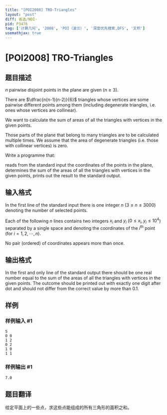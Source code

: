 ```yaml
---
title: "[POI2008] TRO-Triangles"
layout: "post"
diff: 省选/NOI-
pid: P3476
tag: ['计算几何', '2008', 'POI（波兰）', '深度优先搜索,DFS', '叉积']
usemathjax: true
---
```


# [POI2008] TRO-Triangles
## 题目描述

$n$ pairwise disjoint points in the plane are given ($n\ge 3$).

There are $\dfrac{n(n-1)(n-2)}{6}$ triangles whose    vertices are some pairwise different points among them    (including degenerate triangles, i.e. ones whose vertices are collinear).

We want to calculate the sum of areas of all the triangles with vertices    in the given points.

Those parts of the plane that belong to many triangles are to be calculated    multiple times. We assume that the area of degenerate triangles (i.e. those    with collinear vertices) is zero.

<Task>

Write a programme that:

reads from the standard input the coordinates of the points in the plane,                 determines the sum of the areas of all the triangles with vertices in       the given points,                  prints out the result to the standard output.



## 输入格式

In the first line of the standard input there is one integer $n$ ($3\le n\le 3000$) denoting the number of selected points.

Each of the following $n$ lines contains two integers $x_i$ and $y_i$ ($0\le x_i,y_i\le 10^4$) separated by a single space and denoting   the coordinates of the $i^\mathrm{th}$ point (for $i=1,2,\cdots,n$).

No pair (ordered) of coordinates appears more than once.

## 输出格式

In the first and only line of the standard output there should be one   real number equal to the sum of the areas of all the triangles with   vertices in the given points. The outcome should be printed out with   exactly one digit after dot and should not differ from the correct value   by more than $0.1$.

## 样例

### 样例输入 #1
```
5
0 0
1 2
0 2
1 0
1 1

```
### 样例输出 #1
```
7.0

```
## 题目翻译

给定平面上的一些点，求这些点能组成的所有三角形的面积之和。
